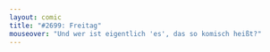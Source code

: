 ```yaml
---
layout: comic
title: "#2699: Freitag"
mouseover: "Und wer ist eigentlich 'es', das so komisch heißt?"
---
```

